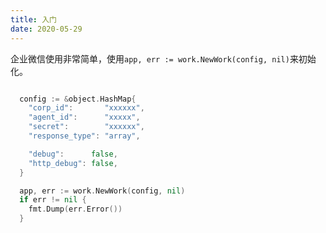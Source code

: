 ```yaml
---
title: 入门
date: 2020-05-29
---
```


企业微信使用非常简单，使用`app, err := work.NewWork(config, nil)`来初始化。

``` go

  config := &object.HashMap{
    "corp_id":       "xxxxxx",
    "agent_id":      "xxxxx",
    "secret":        "xxxxxx",
    "response_type": "array",

    "debug":      false,
    "http_debug": false,
  }

  app, err := work.NewWork(config, nil)
  if err != nil {
    fmt.Dump(err.Error())
  }


```